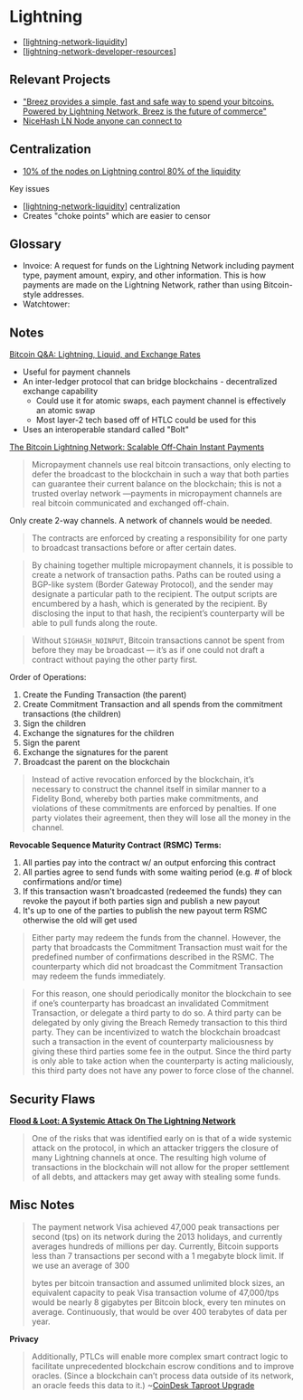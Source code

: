 # Lightning

- [[lightning-network-liquidity]]
- [[lightning-network-developer-resources]]

## Relevant Projects

* ["Breez provides a simple, fast and safe way to spend your bitcoins. Powered by Lightning Network, Breez is the future of commerce"](https://github.com/breez?type=source)
* [NiceHash LN Node anyone can connect to](https://www.nicehash.com/nicehash-lightning-network-node)

## Centralization

* [10% of the nodes on Lightning control 80% of the liquidity](https://arxiv.org/pdf/2002.02819.pdf)

Key issues

* [[lightning-network-liquidity]] centralization
* Creates "choke points" which are easier to censor

## Glossary

* Invoice: A request for funds on the Lightning Network including payment type, payment amount, expiry, and other information. This is how payments are made on the Lightning Network, rather than using Bitcoin-style addresses.
* Watchtower:

## Notes

[Bitcoin Q&A: Lightning, Liquid, and Exchange Rates](https://www.youtube.com/watch?v=aM-3dC6dv_o)

* Useful for payment channels
* An inter-ledger protocol that can bridge blockchains - decentralized exchange capability
  * Could use it for atomic swaps, each payment channel is effectively an atomic swap
  * Most layer-2 tech based off of HTLC could be used for this
* Uses an interoperable standard called "Bolt"

[The Bitcoin Lightning Network: Scalable Off-Chain Instant Payments](http://lightning.network/lightning-network-paper.pdf)

>Micropayment channels use real bitcoin transactions, only electing to defer the broadcast to the blockchain in such a way that both parties can guarantee their current balance on the blockchain; this is not a trusted overlay network —payments in micropayment channels are real bitcoin communicated and exchanged off-chain.

Only create 2-way channels. A network of channels would be needed.

>The contracts are enforced by creating a responsibility for one party to broadcast transactions before or after certain dates.

>By chaining together multiple micropayment channels, it is possible to create a network of transaction paths. Paths can be routed using a BGP-like system (Border Gateway Protocol), and the sender may designate a particular path to the recipient. The output scripts are encumbered by a hash, which is generated by the recipient. By disclosing the input to that hash, the recipient’s counterparty will be able to pull funds along the route.

>Without `SIGHASH_NOINPUT`, Bitcoin transactions cannot be spent from before they may be broadcast — it’s as if one could not draft a contract without paying the other party first.

Order of Operations:

1. Create the Funding Transaction (the parent)
2. Create Commitment Transaction and all spends from the commitment transactions (the children)
3. Sign the children
4. Exchange the signatures for the children
5. Sign the parent
6. Exchange the signatures for the parent
7. Broadcast the parent on the blockchain

>Instead of active revocation enforced by the blockchain, it’s necessary to construct the channel itself in similar manner to a Fidelity Bond, whereby both parties make commitments, and violations of these commitments are enforced by penalties. If one party violates their agreement, then they will lose all the money in the channel.

**Revocable Sequence Maturity Contract (RSMC) Terms:**

1. All parties pay into the contract w/ an output enforcing this contract
2. All parties agree to send funds with some waiting period (e.g. # of block confirmations and/or time)
3. If this transaction wasn't broadcasted (redeemed the funds) they can revoke the payout if both parties sign and publish a new payout
4. It's up to one of the parties to publish the new payout term RSMC otherwise the old will get used

>Either party may redeem the funds from the channel. However, the party that broadcasts the Commitment Transaction must wait for the predefined number of confirmations described in the RSMC. The counterparty which did not broadcast the Commitment Transaction may redeem the funds immediately.

>For this reason, one should periodically monitor the blockchain to see if one’s counterparty has broadcast an invalidated Commitment Transaction, or delegate a third party to do so. A third party can be delegated by only giving the Breach Remedy transaction to this third party. They can be incentivized to watch the blockchain broadcast such a transaction in the event of counterparty maliciousness by giving these third parties some fee in the output. Since the third party is only able to take action when the counterparty is acting maliciously, this third party does not have any power to force close of the channel.

## Security Flaws

**[Flood & Loot: A Systemic Attack On The Lightning Network](https://arxiv.org/pdf/2006.08513.pdf)**

>One of the risks that was identified early on is that of a wide systemic attack on the protocol, in which an attacker triggers the closure of many Lightning channels at once. The resulting high volume of transactions in the blockchain will not allow for the proper settlement of all debts, and attackers may get away with stealing some funds.

## Misc Notes

>The payment network Visa achieved 47,000 peak transactions per second (tps) on its network during the 2013 holidays, and currently averages hundreds of millions per day. Currently, Bitcoin supports less than 7 transactions per second with a 1 megabyte block limit. If we use an average of 300
>
>bytes per bitcoin transaction and assumed unlimited block sizes, an equivalent capacity to peak Visa transaction volume of 47,000/tps would be nearly 8 gigabytes per Bitcoin block, every ten minutes on average. Continuously, that would be over 400 terabytes of data per year.

**Privacy**

>Additionally, PTLCs will enable more complex smart contract logic to facilitate unprecedented blockchain escrow conditions and to improve oracles. (Since a blockchain can’t process data outside of its network, an oracle feeds this data to it.) ~[CoinDesk Taproot Upgrade](https://www.coindesk.com/taproot-bitcoin-upgrade-improve-technology-software)

[//begin]: # "Autogenerated link references for markdown compatibility"
[lightning-network-liquidity]: lightning-network-liquidity "Lightning Network Liquidity"
[lightning-network-developer-resources]: lightning-network-developer-resources "Lightning Network Developer Resources"
[lightning-network-liquidity]: lightning-network-liquidity "Lightning Network Liquidity"
[//end]: # "Autogenerated link references"
